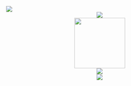<img src="[https://daimaxiaofeiwu.oss-cn-guangzhou.aliyuncs.com/img/202312102018041.gif](https://daimaxiaofeiwu.oss-cn-guangzhou.aliyuncs.com/img/202312102033439.webp)" style="max-width: 100%; max-height: 100vh;">
<div align="center"> <img src="https://github-readme-stats.vercel.app/api/top-langs/?username=sun0225SUN&hide_title=true&hide_border=true&layout=compact&langs_count=6&text_color=000&icon_color=fff&bg_color=0,52fa5a,4dfcff,c64dff&theme=graywhite" /> </div>
<div align="center"> <img height="137px" src="https://github-readme-stats.vercel.app/api?username=sun0225SUN&hide_title=true&hide_border=true&show_icons=trueline_height=21&text_color=000&icon_color=000&bg_color=0,ea6161,ffc64d,fffc4d,52fa5a&theme=graywhite" /> </div>
<div align="center"> <img src="https://github-readme-streak-stats.herokuapp.com/?user=VNJKDBHJK" /> </div>
<div align="center"> <img src="https://github-profile-trophy.vercel.app/?username=VNJKDBHJK" /> </div>

